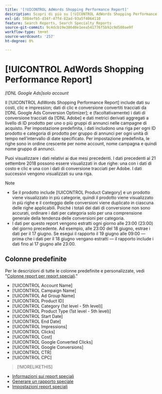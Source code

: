 ```yaml
---
title: '[!UICONTROL AdWords Shopping Performance Report]'
description: Scopri di più su [!UICONTROL AdWords Shopping Performance Report].
exl-id: 5884efb5-d34f-47fd-82ad-93a5f4064110
feature: Search Reports, Search Specialty Reports
source-git-commit: 9c4dcb19e386d8e1eea541776f5b92c9d500ae9f
workflow-type: tm+mt
source-wordcount: '257'
ht-degree: 0%

---
```


# [!UICONTROL AdWords Shopping Performance Report]

*[!DNL Google Ads]solo account*

Il [!UICONTROL AdWords Shopping Performance Report] include dati su costi, clic e impression; dati di clic e conversione convertiti tracciati da [!DNL Google Ads Conversion Optimizer]; e (facoltativamente) i dati di conversione tracciati da [!DNL Adobe] e dati metrici derivati aggregati a livello di ID prodotto per uno o più gruppi di annunci nelle campagne di acquisto. Per impostazione predefinita, i dati includono una riga per ogni ID prodotto e categoria di prodotto per gruppo di annunci per ogni unità di tempo nell’intervallo di date specificato. Per impostazione predefinita, le righe sono in ordine crescente per nome account, nome campagna e quindi nome gruppo di annunci.

Puoi visualizzare i dati relativi ai due mesi precedenti. I dati precedenti al 21 settembre 2018 possono essere visualizzati in due righe: una con i dati di costo e clic e una con i dati di conversione tracciati per Adobe. I dati successivi vengono visualizzati su una riga.

>[!NOTE]
>
>* Se il prodotto include [!UICONTROL Product Category] e un prodotto viene visualizzato in più categorie, quindi il prodotto viene visualizzato in più righe e il conteggio delle conversioni viene duplicato in ciascuna delle righe applicabili. Poiché i totali dei dati di conversione non sono accurati, ordinare i dati per categoria solo per una comprensione generale della tendenza delle conversioni per categoria.
>* I dati per questo report vengono estratti ogni giorno alle 23:00 (23:00) del giorno precedente. Ad esempio, alle 23:00 del 18 giugno, estrae i dati per il 17 giugno. Se esegui il rapporto il 19 giugno alle 09:00 — prima che i dati per il 18 giugno vengano estratti — il rapporto include i dati fino al 17 giugno alle 23:00.

## Colonne predefinite

Per le descrizioni di tutte le colonne predefinite e personalizzate, vedi &quot;[Colonne report per report speciali](specialty-report-columns.md).&quot;

* [!UICONTROL Account Name]
* [!UICONTROL Campaign Name]
* [!UICONTROL Ad Group Name]
* [!UICONTROL Product ID]
* [!UICONTROL Category (1st level - 5th level)]
* [!UICONTROL Product Type (1st level - 5th level)]
* [!UICONTROL Start Date]
* [!UICONTROL End Date]
* [!UICONTROL Impressions]
* [!UICONTROL Clicks]
* [!UICONTROL Cost]
* [!UICONTROL Google Converted Clicks]
* [!UICONTROL Google Conversions]
* [!UICONTROL CTR]
* [!UICONTROL CPC]

>[!MORELIKETHIS]
>
* [Informazioni sui report speciali](specialty-report-about.md)
* [Generare un rapporto speciale](specialty-report-generate.md)
* [Impostazioni report speciali](specialty-report-settings.md)
